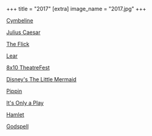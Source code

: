 +++
title = "2017"
[extra]
image_name = "2017.jpg"
+++

[Cymbeline](https://www.rubbercitytheatre.com/)

[Julius Caesar](https://www.rubbercitytheatre.com/)

[The Flick](http://weathervaneplayhouse.com)

[Lear](https://www.rubbercitytheatre.com/)

[8x10 TheatreFest](http://weathervaneplayhouse.com)

[Disney's The Little Mermaid](http://weathervaneplayhouse.com)

[Pippin](https://www.rubbercitytheatre.com/)

[It's Only a Play](http://weathervaneplayhouse.com)

[Hamlet](https://www.rubbercitytheatre.com/)

[Godspell](https://www.rubbercitytheatre.com/)